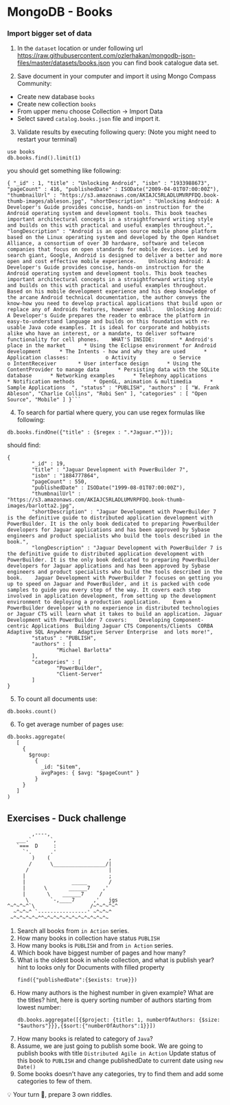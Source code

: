 # MongoDB - Books

### Import bigger set of data

1. In the `dataset` location or under following url https://raw.githubusercontent.com/ozlerhakan/mongodb-json-files/master/datasets/books.json you can find book catalogue data set. 

2. Save document in your computer and import it using Mongo Compass Community:
- Create new database `books`
- Create new collection `books`
- From upper menu choose Collection -> Import Data
- Select saved `catalog.books.json` file and import it.
3. Validate results by executing following query:
(Note you might need to restart your terminal)
```aidl
use books
db.books.find().limit(1)
```
you should get something like following:
```aidl
{ "_id" : 1, "title" : "Unlocking Android", "isbn" : "1933988673", "pageCount" : 416, "publishedDate" : ISODate("2009-04-01T07:00:00Z"), "thumbnailUrl" : "https://s3.amazonaws.com/AKIAJC5RLADLUMVRPFDQ.book-thumb-images/ableson.jpg", "shortDescription" : "Unlocking Android: A Developer's Guide provides concise, hands-on instruction for the Android operating system and development tools. This book teaches important architectural concepts in a straightforward writing style and builds on this with practical and useful examples throughout.", "longDescription" : "Android is an open source mobile phone platform based on the Linux operating system and developed by the Open Handset Alliance, a consortium of over 30 hardware, software and telecom companies that focus on open standards for mobile devices. Led by search giant, Google, Android is designed to deliver a better and more open and cost effective mobile experience.    Unlocking Android: A Developer's Guide provides concise, hands-on instruction for the Android operating system and development tools. This book teaches important architectural concepts in a straightforward writing style and builds on this with practical and useful examples throughout. Based on his mobile development experience and his deep knowledge of the arcane Android technical documentation, the author conveys the know-how you need to develop practical applications that build upon or replace any of Androids features, however small.    Unlocking Android: A Developer's Guide prepares the reader to embrace the platform in easy-to-understand language and builds on this foundation with re-usable Java code examples. It is ideal for corporate and hobbyists alike who have an interest, or a mandate, to deliver software functionality for cell phones.    WHAT'S INSIDE:        * Android's place in the market      * Using the Eclipse environment for Android development      * The Intents - how and why they are used      * Application classes:            o Activity            o Service            o IntentReceiver       * User interface design      * Using the ContentProvider to manage data      * Persisting data with the SQLite database      * Networking examples      * Telephony applications      * Notification methods      * OpenGL, animation & multimedia      * Sample Applications  ", "status" : "PUBLISH", "authors" : [ "W. Frank Ableson", "Charlie Collins", "Robi Sen" ], "categories" : [ "Open Source", "Mobile" ] }```
```
4. To search for partial where query, you can use regex formulas like following:
```aidl
db.books.findOne({"title" : {$regex : ".*Jaguar.*"}});
```
should find:
```aidl
{
        "_id" : 19,
        "title" : "Jaguar Development with PowerBuilder 7",
        "isbn" : "1884777864",
        "pageCount" : 550,
        "publishedDate" : ISODate("1999-08-01T07:00:00Z"),
        "thumbnailUrl" : "https://s3.amazonaws.com/AKIAJC5RLADLUMVRPFDQ.book-thumb-images/barlotta2.jpg",
        "shortDescription" : "Jaguar Development with PowerBuilder 7 is the definitive guide to distributed application development with PowerBuilder. It is the only book dedicated to preparing PowerBuilder developers for Jaguar applications and has been approved by Sybase engineers and product specialists who build the tools described in the book.",
        "longDescription" : "Jaguar Development with PowerBuilder 7 is the definitive guide to distributed application development with PowerBuilder. It is the only book dedicated to preparing PowerBuilder developers for Jaguar applications and has been approved by Sybase engineers and product specialists who build the tools described in the book.    Jaguar Development with PowerBuilder 7 focuses on getting you up to speed on Jaguar and PowerBuilder, and it is packed with code samples to guide you every step of the way. It covers each step involved in application development, from setting up the development environment to deploying a production application.    Even a PowerBuilder developer with no experience in distributed technologies or Jaguar CTS will learn what it takes to build an application. Jaguar Development with PowerBuilder 7 covers:    Developing Component-centric Applications  Building Jaguar CTS Components/Clients  CORBA  Adaptive SQL Anywhere  Adaptive Server Enterprise  and lots more!",
        "status" : "PUBLISH",
        "authors" : [
                "Michael Barlotta"
        ],
        "categories" : [
                "PowerBuilder",
                "Client-Server"
        ]
}
```
5. To count all documents use:
```aidl
db.books.count()
```
6. To get average number of pages use:
```
db.books.aggregate(
   [
     {
       $group:
         {
           _id: "$item",
           avgPages: { $avg: "$pageCount" }
         }
     }
   ]
)
```


## Exercises - Duck challenge 
```aidl
        ,----,
   ___.`      `,
   `===  D     :
     `'.      .'
        )    (                   ,
       /      \_________________/|
      /                          |
     |                           ;
     |               _____       /
     |      \       ______7    ,'
     |       \    ______7     /
      \       `-,____7      ,'   jgs
^~^~^~^`\                  /~^~^~^~^
  ~^~^~^ `----------------' ~^~^~^
 ~^~^~^~^~^^~^~^~^~^~^~^~^~^~^~^~  
```

1. Search all books from `in Action` series.
2. How many books in collection have status `PUBLISH`
3. How many books is `PUBLISH` and from `in Action` series.
4. Which book have biggest number of pages and how many?
5. What is the oldest book in whole collection, and what is publish year?
    hint to looks only for Documents with filled property
    ```aidl
    find({"publishedDate":{$exists: true}})
    ```
6. How many authors is the highest number in given example? What are the titles?
    hint, here is query sorting number of authors starting from lowest number:
    ```aidl
    db.books.aggregate([{$project: {title: 1, numberOfAuthors: {$size: "$authors"}}},{$sort:{"numberOfAuthors":1}}])
    ```
7. How many books is related to category of `Java`?
8. Assume, we are just going to publish some book. We are going to publish books with title `Distributed Agile in Action` 
Update status of this book to `PUBLISH` and change publishedDate to current date using `new Date()`
9. Some books doesn't have any categories, try to find them and add some categories to few of them.


💡 Your turn 🤔, prepare 3 own riddles.
